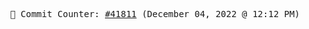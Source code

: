 <p align="center">
    <samp>
        📮 Commit Counter: <a href="https://github.com/Javascript-void0/Javascript-void0/commits/main">#41811</a> (December 04, 2022 @ 12:12 PM)
    </samp>
</p>